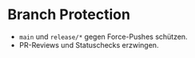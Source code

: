 # Branch Protection
- `main` und `release/*` gegen Force-Pushes schützen.
- PR-Reviews und Statuschecks erzwingen.
